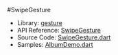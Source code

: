 #SwipeGesture

* Library: [gesture](api:)
* API Reference: [SwipeGesture](api:gesture)
* Source Code: [SwipeGesture.dart](source:lib/src/gesture)
* Samples: [AlbumDemo.dart](source:example/gesture)
